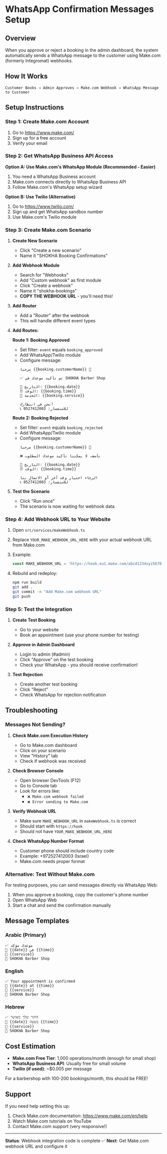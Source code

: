 # WhatsApp Confirmation Messages Setup

## Overview
When you approve or reject a booking in the admin dashboard, the system automatically sends a WhatsApp message to the customer using Make.com (formerly Integromat) webhooks.

## How It Works

```
Customer Books → Admin Approves → Make.com Webhook → WhatsApp Message to Customer
```

## Setup Instructions

### Step 1: Create Make.com Account
1. Go to https://www.make.com/
2. Sign up for a free account
3. Verify your email

### Step 2: Get WhatsApp Business API Access

**Option A: Use Make.com's WhatsApp Module (Recommended - Easier)**
1. You need a WhatsApp Business account
2. Make.com connects directly to WhatsApp Business API
3. Follow Make.com's WhatsApp setup wizard

**Option B: Use Twilio (Alternative)**
1. Go to https://www.twilio.com/
2. Sign up and get WhatsApp sandbox number
3. Use Make.com's Twilio module

### Step 3: Create Make.com Scenario

1. **Create New Scenario**
   - Click "Create a new scenario"
   - Name it "SHOKHA Booking Confirmations"

2. **Add Webhook Module**
   - Search for "Webhooks"
   - Add "Custom webhook" as first module
   - Click "Create a webhook"
   - Name it "shokha-bookings"
   - **COPY THE WEBHOOK URL** - you'll need this!

3. **Add Router**
   - Add a "Router" after the webhook
   - This will handle different event types

4. **Add Routes:**

   **Route 1: Booking Approved**
   - Set filter: `event` equals `booking_approved`
   - Add WhatsApp/Twilio module
   - Configure message:
     ```
     مرحباً {{booking.customerName}} 👋

     ✅ تم تأكيد موعدك في SHOKHA Barber Shop

     📅 التاريخ: {{booking.date}}
     ⏰ الوقت: {{booking.time}}
     💈 الخدمة: {{booking.service}}

     نحن في انتظارك!
     📞 للاستفسار: 0527412003
     ```

   **Route 2: Booking Rejected**
   - Set filter: `event` equals `booking_rejected`
   - Add WhatsApp/Twilio module
   - Configure message:
     ```
     مرحباً {{booking.customerName}} 👋

     ❌ نأسف، لا يمكننا تأكيد موعدك المطلوب

     📅 التاريخ: {{booking.date}}
     ⏰ الوقت: {{booking.time}}

     الرجاء اختيار وقت آخر أو الاتصال بنا
     📞 للاستفسار: 0527412003
     ```

5. **Test the Scenario**
   - Click "Run once"
   - The scenario is now waiting for webhook data

### Step 4: Add Webhook URL to Your Website

1. Open `src/services/makeWebhook.ts`
2. Replace `YOUR_MAKE_WEBHOOK_URL_HERE` with your actual webhook URL from Make.com
3. Example:
   ```typescript
   const MAKE_WEBHOOK_URL = 'https://hook.eu1.make.com/abcd1234xyz5678...';
   ```

4. Rebuild and redeploy:
   ```bash
   npm run build
   git add .
   git commit -m "Add Make.com webhook URL"
   git push
   ```

### Step 5: Test the Integration

1. **Create Test Booking**
   - Go to your website
   - Book an appointment (use your phone number for testing)

2. **Approve in Admin Dashboard**
   - Login to admin (#admin)
   - Click "Approve" on the test booking
   - Check your WhatsApp - you should receive confirmation!

3. **Test Rejection**
   - Create another test booking
   - Click "Reject"
   - Check WhatsApp for rejection notification

## Troubleshooting

### Messages Not Sending?

1. **Check Make.com Execution History**
   - Go to Make.com dashboard
   - Click on your scenario
   - View "History" tab
   - Check if webhook was received

2. **Check Browser Console**
   - Open browser DevTools (F12)
   - Go to Console tab
   - Look for errors like:
     - `❌ Make.com webhook failed`
     - `❌ Error sending to Make.com`

3. **Verify Webhook URL**
   - Make sure `MAKE_WEBHOOK_URL` in `makeWebhook.ts` is correct
   - Should start with `https://hook`
   - Should not have `YOUR_MAKE_WEBHOOK_URL_HERE`

4. **Check WhatsApp Number Format**
   - Customer phone should include country code
   - Example: +972527412003 (Israel)
   - Make.com needs proper format

### Alternative: Test Without Make.com

For testing purposes, you can send messages directly via WhatsApp Web:
1. When you approve a booking, copy the customer's phone number
2. Open WhatsApp Web
3. Start a chat and send the confirmation manually

## Message Templates

### Arabic (Primary)
```
✅ موعدك مؤكد
📅 {{date}} في {{time}}
💈 {{service}}
📍 SHOKHA Barber Shop
```

### English
```
✅ Your appointment is confirmed
📅 {{date}} at {{time}}
💈 {{service}}
📍 SHOKHA Barber Shop
```

### Hebrew
```
✅ התור שלך מאושר
📅 {{date}} בשעה {{time}}
💈 {{service}}
📍 SHOKHA Barber Shop
```

## Cost Estimation

- **Make.com Free Tier**: 1,000 operations/month (enough for small shop)
- **WhatsApp Business API**: Usually free for small volume
- **Twilio (if used)**: ~$0.005 per message

For a barbershop with 100-200 bookings/month, this should be FREE!

## Support

If you need help setting this up:
1. Check Make.com documentation: https://www.make.com/en/help
2. Watch Make.com tutorials on YouTube
3. Contact Make.com support (very responsive!)

---

**Status**: Webhook integration code is complete ✅
**Next**: Get Make.com webhook URL and configure it
